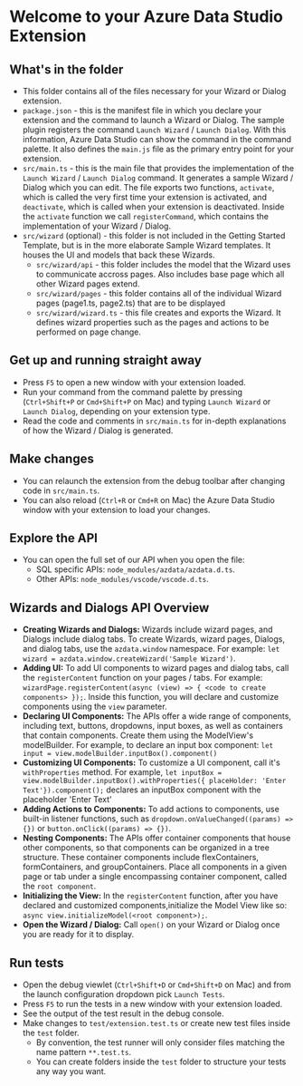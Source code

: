 # Welcome to your Azure Data Studio Extension

## What's in the folder
* This folder contains all of the files necessary for your Wizard or Dialog extension.
* `package.json` - this is the manifest file in which you declare your extension and the command to launch a Wizard or Dialog.
The sample plugin registers the command `Launch Wizard` / `Launch Dialog`. With this information, Azure Data Studio can show the command in the command palette. It also defines the `main.js` file as the primary entry point for your extension.
* `src/main.ts` - this is the main file that provides the implementation of the `Launch Wizard` / `Launch Dialog` command. It generates a sample Wizard / Dialog which you can edit.
The file exports two functions, `activate`, which is called the very first time your extension is
activated, and `deactivate`, which is called when your extension is deactivated. Inside the `activate` function we call `registerCommand`, which contains the implementation of your Wizard / Dialog.
* `src/wizard` (optional) - this folder is not included in the Getting Started Template, but is in the more elaborate Sample Wizard templates. It houses the UI and models that back these Wizards.
  * `src/wizard/api` - this folder includes the model that the Wizard uses to communicate accross pages. Also includes base page which all other Wizard pages extend.
  * `src/wizard/pages` - this folder contains all of the individual Wizard pages (page1.ts, page2.ts) that are to be displayed
  * `src/wizard/wizard.ts` - this file creates and exports the Wizard. It defines wizard properties such as the pages and actions to be performed on page change.

## Get up and running straight away
* Press `F5` to open a new window with your extension loaded.
* Run your command from the command palette by pressing (`Ctrl+Shift+P` or `Cmd+Shift+P` on Mac) and typing `Launch Wizard` or `Launch Dialog`, depending on your extension type.
* Read the code and comments in `src/main.ts` for in-depth explanations of how the Wizard / Dialog is generated.

## Make changes
* You can relaunch the extension from the debug toolbar after changing code in `src/main.ts`.
* You can also reload (`Ctrl+R` or `Cmd+R` on Mac) the Azure Data Studio window with your extension to load your changes.

## Explore the API
* You can open the full set of our API when you open the file:
  * SQL specific APIs: `node_modules/azdata/azdata.d.ts`.
  * Other APIs: `node_modules/vscode/vscode.d.ts`.

## Wizards and Dialogs API Overview
* **Creating Wizards and Dialogs:** Wizards include wizard pages, and Dialogs include dialog tabs. To create Wizards, wizard pages, Dialogs, and dialog tabs, use the `azdata.window` namespace. For example: `let wizard = azdata.window.createWizard('Sample Wizard')`.
* **Adding UI:** To add UI components to wizard pages and dialog tabs, call the `registerContent` function on your pages / tabs. For example: `wizardPage.registerContent(async (view) => { <code to create components> });`. Inside this function, you will declare and customize components using the `view` parameter.
* **Declaring UI Components:** The APIs offer a wide range of components, including text, buttons, dropdowns, input boxes, as well as containers that contain components. Create them using the ModelView's modelBuilder. For example, to declare an input box component: `let input = view.modelBuilder.inputBox().component()`
* **Customizing UI Components:** To customize a UI component, call it's `withProperties` method. For example, `let inputBox = view.modelBuilder.inputBox().withProperties({ placeHolder: 'Enter Text'}).component();` declares an inputBox component with the placeholder 'Enter Text'
* **Adding Actions to Components:** To add actions to components, use built-in listener functions, such as `dropdown.onValueChanged((params) => {})` or `button.onClick((params) => {})`.
* **Nesting Components:** The APIs offer container components that house other components, so that components can be organized in a tree structure. These container components include flexContainers, formContainers, and groupContainers. Place all components in a given page or tab under a single encompassing container component, called the `root component`.
* **Initializing the View:** In the `registerContent` function, after you have declared and customized components,initialize the Model View like so: `async view.initializeModel(<root component>);`.
* **Open the Wizard / Dialog:** Call `open()` on your Wizard or Dialog once you are ready for it to display.

## Run tests
* Open the debug viewlet (`Ctrl+Shift+D` or `Cmd+Shift+D` on Mac) and from the launch configuration dropdown pick `Launch Tests`.
* Press `F5` to run the tests in a new window with your extension loaded.
* See the output of the test result in the debug console.
* Make changes to `test/extension.test.ts` or create new test files inside the `test` folder.
    * By convention, the test runner will only consider files matching the name pattern `**.test.ts`.
    * You can create folders inside the `test` folder to structure your tests any way you want.
